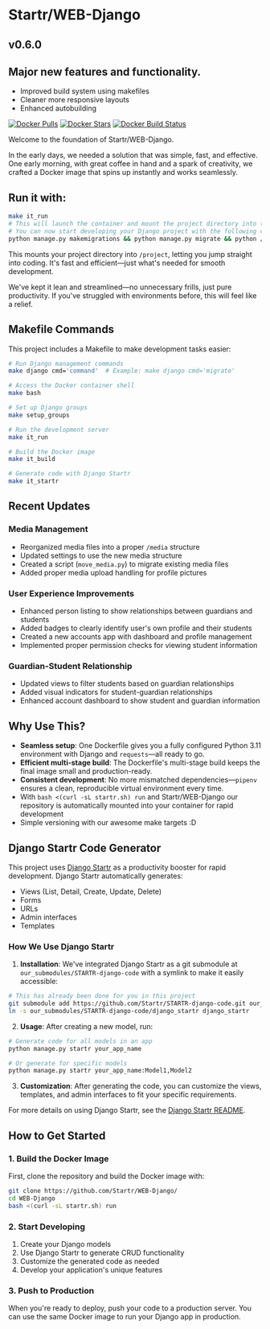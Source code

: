 # Startr/WEB-Django

## v0.6.0

## Major new features and functionality.
 
 - Improved build system using makefiles
 - Cleaner more responsive layouts
 - Enhanced autobuilding

[![Docker Pulls](https://img.shields.io/docker/pulls/startr/web-django.svg)](https://hub.docker.com/r/startr/web-django)
[![Docker Stars](https://img.shields.io/docker/stars/startr/web-django.svg)](https://hub.docker.com/r/startr/web-django)
[![Docker Build Status](https://img.shields.io/docker/cloud/build/startr/web-django.svg)](https://hub.docker.com/r/startr/web-django)

Welcome to the foundation of Startr/WEB-Django.

In the early days, we needed a solution that was simple, fast, and effective. One early morning, with great coffee in hand and a spark of creativity, we crafted a Docker image that spins up instantly and works seamlessly.

## Run it with:

```bash
make it_run
# This will launch the container and mount the project directory into the container
# You can now start developing your Django project with the following command
python manage.py makemigrations && python manage.py migrate && python /project/our_site/manage.py runserver 0.0.0.0:8080
```

This mounts your project directory into `/project`, letting you jump straight into coding. It's fast and efficient—just what's needed for smooth development.

We've kept it lean and streamlined—no unnecessary frills, just pure productivity. If you've struggled with environments before, this will feel like a relief.

## Makefile Commands

This project includes a Makefile to make development tasks easier:

```bash
# Run Django management commands
make django cmd='command'  # Example: make django cmd='migrate'

# Access the Docker container shell
make bash

# Set up Django groups
make setup_groups

# Run the development server
make it_run

# Build the Docker image
make it_build

# Generate code with Django Startr
make it_startr
```

## Recent Updates

### Media Management
- Reorganized media files into a proper `/media` structure
- Updated settings to use the new media structure
- Created a script (`move_media.py`) to migrate existing media files
- Added proper media upload handling for profile pictures

### User Experience Improvements
- Enhanced person listing to show relationships between guardians and students
- Added badges to clearly identify user's own profile and their students
- Created a new accounts app with dashboard and profile management
- Implemented proper permission checks for viewing student information

### Guardian-Student Relationship
- Updated views to filter students based on guardian relationships
- Added visual indicators for student-guardian relationships
- Enhanced account dashboard to show student and guardian information

## Why Use This?

- **Seamless setup**: One Dockerfile gives you a fully configured Python 3.11 environment with Django and `requests`—all ready to go.
- **Efficient multi-stage build**: The Dockerfile's multi-stage build keeps the final image small and production-ready.
- **Consistent development**: No more mismatched dependencies—`pipenv` ensures a clean, reproducible virtual environment every time.
- With `bash <(curl -sL startr.sh) run` and Startr/WEB-Django our
  repository is automatically mounted into your container for rapid
  development
- Simple versioning with our awesome make targets :D

## Django Startr Code Generator

This project uses [Django Startr](our_submodules/STARTR-django-code) as a productivity booster for rapid development. Django Startr automatically generates:

- Views (List, Detail, Create, Update, Delete)
- Forms
- URLs
- Admin interfaces
- Templates

### How We Use Django Startr

1. **Installation**: We've integrated Django Startr as a git submodule at `our_submodules/STARTR-django-code` with a symlink to make it easily accessible:

```bash
# This has already been done for you in this project
git submodule add https://github.com/Startr/STARTR-django-code.git our_submodules/STARTR-django-code
ln -s our_submodules/STARTR-django-code/django_startr django_startr
```

2. **Usage**: After creating a new model, run:

```bash
# Generate code for all models in an app
python manage.py startr your_app_name

# Or generate for specific models
python manage.py startr your_app_name:Model1,Model2
```

3. **Customization**: After generating the code, you can customize the views, templates, and admin interfaces to fit your specific requirements.

For more details on using Django Startr, see the [Django Startr README](our_submodules/STARTR-django-code/README.md).

## How to Get Started

### 1. Build the Docker Image

First, clone the repository and build the Docker image with:

```sh
git clone https://github.com/Startr/WEB-Django/
cd WEB-Django
bash <(curl -sL startr.sh) run
```

### 2. Start Developing

1. Create your Django models
2. Use Django Startr to generate CRUD functionality
3. Customize the generated code as needed
4. Develop your application's unique features

### 3. Push to Production

When you're ready to deploy, push your code to a production server. You can use the same Docker image to run your Django app in production.

